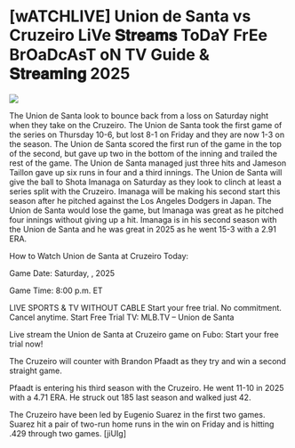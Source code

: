 #  [wATCHLIVE] Union de Santa vs Cruzeiro LiVe 𝐒𝐭𝐫𝐞𝐚𝐦𝐬 ToDaY FrEe BrOaDcAsT oN TV Guide & 𝐒𝐭𝐫𝐞𝐚𝐦𝐢𝐧𝐠  2025  
  
  
[![](https://i.imgur.com/qSNzIqt.png)](https://movie.rssnews.media/sJoqJeP.php)  
  
The Union de Santa look to bounce back from a loss on Saturday night when they take on the Cruzeiro. The Union de Santa took the first game of the series on Thursday 10-6, but lost 8-1 on Friday and they are now 1-3 on the season. The Union de Santa scored the first run of the game in the top of the second, but gave up two in the bottom of the inning and trailed the rest of the game. The Union de Santa managed just three hits and Jameson Taillon gave up six runs in four and a third innings. The Union de Santa will give the ball to Shota Imanaga on Saturday as they look to clinch at least a series split with the Cruzeiro. Imanaga will be making his second start this season after he pitched against the Los Angeles Dodgers in Japan. The Union de Santa would lose the game, but Imanaga was great as he pitched four innings without giving up a hit. Imanaga is in his second season with the Union de Santa and he was great in 2025 as he went 15-3 with a 2.91 ERA.

How to Watch Union de Santa at Cruzeiro Today:

Game Date: Saturday, , 2025

Game Time: 8:00 p.m. ET

LIVE SPORTS & TV WITHOUT CABLE
Start your free trial. No commitment. Cancel anytime.
Start Free Trial
TV: MLB.TV – Union de Santa

Live stream the Union de Santa at Cruzeiro game on Fubo: Start your free trial now!

The Cruzeiro will counter with Brandon Pfaadt as they try and win a second straight game.

Pfaadt is entering his third season with the Cruzeiro. He went 11-10 in 2025 with a 4.71 ERA. He struck out 185 last season and walked just 42.

The Cruzeiro have been led by Eugenio Suarez in the first two games. Suarez hit a pair of two-run home runs in the win on Friday and is hitting .429 through two games. [jiUIg]